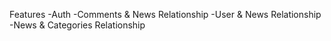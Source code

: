 Features
-Auth
-Comments & News Relationship
-User & News Relationship
-News & Categories Relationship
